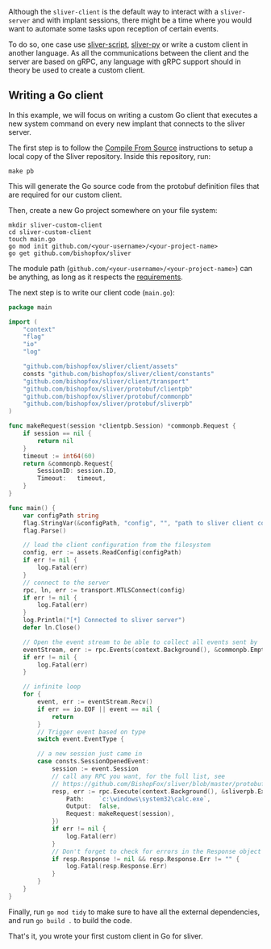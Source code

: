 Although the `sliver-client` is the default way to interact with a `sliver-server` and with implant sessions, there might be a time where you would want to automate some tasks upon reception of certain events.

To do so, one case use [sliver-script](https://github.com/moloch--/sliver-script), [sliver-py](https://github.com/moloch--/sliver-py) or write a custom client in another language. As all the communications between the client and the server are based on gRPC, any language with gRPC support should in theory be used to create a custom client.

## Writing a Go client

In this example, we will focus on writing a custom Go client that executes a new system command on every new implant that connects to the sliver server.

The first step is to follow the [Compile From Source](https://github.com/BishopFox/sliver/wiki/Compile-From-Source#from-scratch-no-docker) instructions to setup a local copy of the Sliver repository. Inside this repository, run:

```command
make pb
```

This will generate the Go source code from the protobuf definition files that are required for our custom client.

Then, create a new Go project somewhere on your file system:

```command
mkdir sliver-custom-client
cd sliver-custom-client
touch main.go
go mod init github.com/<your-username>/<your-project-name>
go get github.com/bishopfox/sliver
```

The module path (`github.com/<your-username>/<your-project-name>`) can be anything, as long as it respects the [requirements](https://golang.org/ref/mod#go-mod-init).

The next step is to write our client code (`main.go`):

```go
package main

import (
	"context"
	"flag"
	"io"
	"log"

	"github.com/bishopfox/sliver/client/assets"
	consts "github.com/bishopfox/sliver/client/constants"
	"github.com/bishopfox/sliver/client/transport"
	"github.com/bishopfox/sliver/protobuf/clientpb"
	"github.com/bishopfox/sliver/protobuf/commonpb"
	"github.com/bishopfox/sliver/protobuf/sliverpb"
)

func makeRequest(session *clientpb.Session) *commonpb.Request {
	if session == nil {
		return nil
	}
	timeout := int64(60)
	return &commonpb.Request{
		SessionID: session.ID,
		Timeout:   timeout,
	}
}

func main() {
	var configPath string
	flag.StringVar(&configPath, "config", "", "path to sliver client config file")
	flag.Parse()

	// load the client configuration from the filesystem
	config, err := assets.ReadConfig(configPath)
	if err != nil {
		log.Fatal(err)
	}
	// connect to the server
	rpc, ln, err := transport.MTLSConnect(config)
	if err != nil {
		log.Fatal(err)
	}
	log.Println("[*] Connected to sliver server")
	defer ln.Close()

	// Open the event stream to be able to collect all events sent by  the server
	eventStream, err := rpc.Events(context.Background(), &commonpb.Empty{})
	if err != nil {
		log.Fatal(err)
	}

	// infinite loop
	for {
		event, err := eventStream.Recv()
		if err == io.EOF || event == nil {
			return
		}
		// Trigger event based on type
		switch event.EventType {

		// a new session just came in
		case consts.SessionOpenedEvent:
			session := event.Session
			// call any RPC you want, for the full list, see
			// https://github.com/BishopFox/sliver/blob/master/protobuf/rpcpb/services.proto
			resp, err := rpc.Execute(context.Background(), &sliverpb.ExecuteReq{
				Path:    `c:\windows\system32\calc.exe`,
				Output:  false,
				Request: makeRequest(session),
			})
			if err != nil {
				log.Fatal(err)
			}
			// Don't forget to check for errors in the Response object
			if resp.Response != nil && resp.Response.Err != "" {
				log.Fatal(resp.Response.Err)
			}
		}
	}
}
```

Finally, run `go mod tidy` to make sure to have all the external dependencies, and run `go build .` to build the code.

That's it, you wrote your first custom client in Go for sliver.